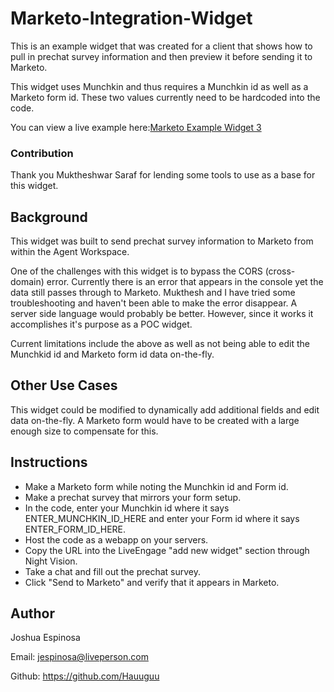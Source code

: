 # Marketo-Integration-Widget
This is an example widget that was created for a client that shows how to pull in prechat survey information and then preview it before sending it to Marketo.

This widget uses Munchkin and thus requires a Munchkin id as well as a Marketo form id. These two values currently need to be hardcoded into the code. 

You can view a live example here:[Marketo Example Widget 3](https://marketo-integration.herokuapp.com/index.html)

### Contribution 
Thank you Muktheshwar Saraf for lending some tools to use as a base for this widget.

## Background
This widget was built to send prechat survey information to Marketo from within the Agent Workspace.

One of the challenges with this widget is to bypass the CORS (cross-domain) error. Currently there is an error that appears in the console yet the data still passes through to Marketo. Mukthesh and I have tried some troubleshooting and haven't been able to make the error disappear. A server side language would probably be better. However, since it works it accomplishes it's purpose as a POC widget.

Current limitations include the above as well as not being able to edit the Munchkid id and Marketo form id data on-the-fly.

## Other Use Cases
This widget could be modified to dynamically add additional fields and edit data on-the-fly. A Marketo form would have to be created with a large enough size to compensate for this.

## Instructions
* Make a Marketo form while noting the Munchkin id and Form id. 
* Make a prechat survey that mirrors your form setup. 
* In the code, enter your Munchkin id where it says ENTER_MUNCHKIN_ID_HERE and enter your Form id where it says ENTER_FORM_ID_HERE. 
* Host the code as a webapp on your servers. 
* Copy the URL into the LiveEngage "add new widget" section through Night Vision. 
* Take a chat and fill out the prechat survey.
* Click "Send to Marketo" and verify that it appears in Marketo.

## Author
Joshua Espinosa

Email: jespinosa@liveperson.com

Github: https://github.com/Hauuguu
